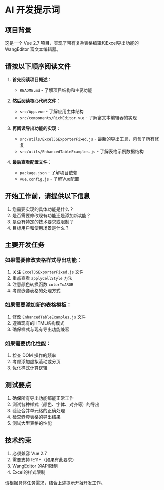 # AI 开发提示词

## 项目背景

这是一个 Vue 2.7 项目，实现了带有复杂表格编辑和Excel导出功能的 WangEditor 富文本编辑器。

## 请按以下顺序阅读文件

1. **首先阅读项目概述**：
   - `README.md` - 了解项目结构和主要功能

2. **然后阅读核心代码文件**：
   - `src/App.vue` - 了解应用主体结构
   - `src/components/RichEditor.vue` - 了解富文本编辑器的实现

3. **再阅读导出功能的实现**：
   - `src/utils/ExcelJSExporterFixed.js` - 最新的导出工具，包含了所有修复
   - `src/utils/EnhancedTableExamples.js` - 了解表格示例数据结构

4. **最后查看配置文件**：
   - `package.json` - 了解项目依赖
   - `vue.config.js` - 了解Vue配置

## 开始工作前，请提供以下信息

1. 您需要实现的具体功能是什么？
2. 是否需要修改现有功能还是添加新功能？
3. 是否有特定的技术要求或限制？
4. 目标用户和使用场景是什么？

## 主要开发任务

### 如果需要修改表格样式导出功能：
1. 关注 `ExcelJSExporterFixed.js` 文件
2. 重点查看 `applyCellStyle` 方法
3. 注意颜色转换函数 `colorToARGB`
4. 考虑嵌套表格的处理方式

### 如果需要添加新的表格模板：
1. 修改 `EnhancedTableExamples.js` 文件
2. 遵循现有的HTML结构模式
3. 确保样式与现有导出功能兼容

### 如果需要优化性能：
1. 检查 DOM 操作的频率
2. 考虑添加虚拟滚动或分页
3. 优化样式计算逻辑

## 测试要点

1. 确保所有导出功能都能正常工作
2. 测试各种样式（颜色、字体、对齐等）的导出
3. 验证合并单元格的正确处理
4. 检查嵌套表格的导出结果
5. 测试大型表格的性能

## 技术约束

1. 必须兼容 Vue 2.7
2. 需要支持 IE11+（如果有此要求）
3. WangEditor 的API限制
4. Excel的样式限制

请根据具体任务需求，结合上述提示开始开发工作。